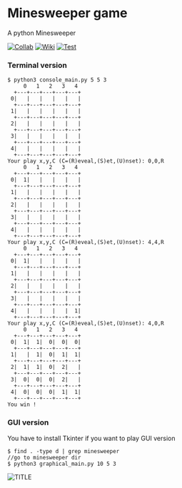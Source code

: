 # Minesweeper game 
A python Minesweeper

[![Collab](https://img.shields.io/badge/%E2%99%A5-collaborator-ff0068.svg)](https://github.com/MajorPetrov)
[![Wiki](https://img.shields.io/badge/wiki-minesweeper-c40050.svg)](https://en.wikipedia.org/wiki/Minesweeper_(video_game))
[![Test](https://img.shields.io/badge/test-code%20climate-890038.svg)](https://codeclimate.com/github/akinariobi/minesweeper)

### Terminal version

```
$ python3 console_main.py 5 5 3
     0   1   2   3   4
  +---+---+---+---+---+
 0|   |   |   |   |   |
  +---+---+---+---+---+
 1|   |   |   |   |   |
  +---+---+---+---+---+
 2|   |   |   |   |   |
  +---+---+---+---+---+
 3|   |   |   |   |   |
  +---+---+---+---+---+
 4|   |   |   |   |   |
  +---+---+---+---+---+
Your play x,y,C (C=(R)eveal,(S)et,(U)nset): 0,0,R
     0   1   2   3   4
  +---+---+---+---+---+
 0|  1|   |   |   |   |
  +---+---+---+---+---+
 1|   |   |   |   |   |
  +---+---+---+---+---+
 2|   |   |   |   |   |
  +---+---+---+---+---+
 3|   |   |   |   |   |
  +---+---+---+---+---+
 4|   |   |   |   |   |
  +---+---+---+---+---+
Your play x,y,C (C=(R)eveal,(S)et,(U)nset): 4,4,R
     0   1   2   3   4
  +---+---+---+---+---+
 0|  1|   |   |   |   |
  +---+---+---+---+---+
 1|   |   |   |   |   |
  +---+---+---+---+---+
 2|   |   |   |   |   |
  +---+---+---+---+---+
 3|   |   |   |   |   |
  +---+---+---+---+---+
 4|   |   |   |   |  1|
  +---+---+---+---+---+
Your play x,y,C (C=(R)eveal,(S)et,(U)nset): 4,0,R
     0   1   2   3   4
  +---+---+---+---+---+
 0|  1|  1|  0|  0|  0|
  +---+---+---+---+---+
 1|   |  1|  0|  1|  1|
  +---+---+---+---+---+
 2|  1|  1|  0|  2|   |
  +---+---+---+---+---+
 3|  0|  0|  0|  2|   |
  +---+---+---+---+---+
 4|  0|  0|  0|  1|  1|
  +---+---+---+---+---+
You win !
```

### GUI version

You have to install Tkinter if you want to play GUI version

```
$ find . -type d | grep minesweeper
//go to minesweeper dir
$ python3 graphical_main.py 10 5 3
```
![TITLE](http://www.fil.univ-lille1.fr/~L2S3API/CoursTP/_images/minesweeper.png)

